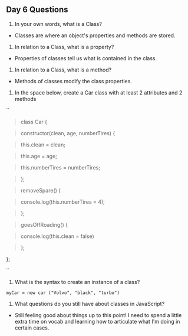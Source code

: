 ## Day 6 Questions

1. In your own words, what is a Class?

+ Classes are where an object's properties and methods are stored.

1. In relation to a Class, what is a property?

+ Properties of classes tell us what is contained in the class.

1. In relation to a Class, what is a method?

+ Methods of classes modify the class properties.

1. In the space below, create a Car class with at least 2 attributes and 2 methods

``
>   class Car {

>  constructor(clean, age, numberTires) {
  
>    this.clean = clean;
    
>    this.age = age;
    
>    this.numberTires = numberTires;
    
>  };


>  removeSpare() {
  
>    console.log(this.numberTires = 4);
    

>  };
  
>  goesOffRoading() { 
  
>    console.log(this.clean = false)


>  };
  

 };

``

1. What is the syntax to create an instance of a class?

``myCar = new car ("Volvo", "black", "turbo")``

1. What questions do you still have about classes in JavaScript?

+ Still feeling good about things up to this point! I need to spend a little extra time on vocab and learning how to articulate what I'm doing in certain cases.
